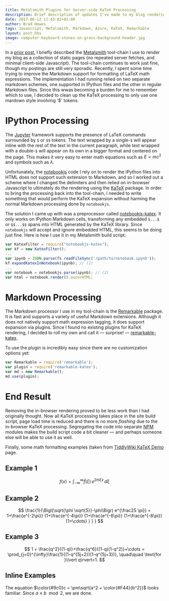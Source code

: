 ```yaml
--- 
title: Metalsmith Plugins for Server-side KaTeX Processing
description: Brief description of updates I've made to my blog rendering toolchain to remove in-browser KaTeX processing
date: 2017-06-12 11:43:02+01:00
author: Brad Howes
tags: Javascript, Metalsmith, Markdown, Azure, KaTeX, Remarkable
layout: post.hbs
image: computer-keyboard-stones-on-grass-background-header.jpg
---
```


In a [prior post](/metalsmith), I briefly described the [Metalsmith](http://metalsmith.io) tool-chain I use
to render my blog as a collection of static pages (no repeated server fetches, and minimal client-side
Javascript). The tool-chain continues to work just fine, though my postings are still very sporadic. Recently, I
spent some time trying to improve the Markdown support for formatting of LaTeX math expressions. The
implementation I had running relied on two separate markdown schemes, one supported in IPython files and the other
in regular Markdown files. Since this wwas becoming a burden for me to remember which to use, I decided to clean
up the KaTeX processing to only use one mardown style involving '$' tokens.

# IPython Processing

The [Jupyter](http://ipython.readthedocs.io/en/stable/index.html) framework supports the presence of LaTeX
commands surrounded by `$` or `$$` tokens. The text wrapped by a single-`$` will appear inline with the rest of
the text in the current paragraph, while text wrapped with a double-`$` will appear on its own in a bigger format
and centered on the page. This makes it very easy to enter math equations such as $E = mc^2$ and symbols
such as $\lambda$.

Unfortunately, the [notebookjs](https://github.com/jsvine/notebookjs) code I rely on to render the IPython files
into HTML does not support such extension to Markdown, and so I worked out a scheme where I changed the
delimiters and then relied on in-browser Javascript to ultimately do the rendering using the
[KaTeX](https://github.com/Khan/KaTeX) package. In order to bring the processing back into the tool-chain, I
needed to write something that would perform the KaTeX expansion without harming the normal Markdown processing
done by `notebookjs`.

The solution I came up with was a preprocessor called
[notebookjs-katex](https://github.com/bradhowes/notebookjs-katex). It only works on IPython Markdown cells,
transforming any embedded `$...$` or `$$...$$` spans into HTML generated by the KaTeX library. Since
`notebookjs` will accept and ignore embedded HTML, this seems to be doing just fine. Here is how I use it in my
Metalsmith build script:

```javascript
var KatexFilter = require("notebookjs-katex");
var kf = new KatexFilter();
...
var ipynb = JSON.parse(fs.readFileSync('/path/to/notebook.ipynb'));
kf.expandKatexInNotebook(ipynb); // (1)
...
var notebook = notebookjs.parse(ipynb); // (2)
var html = notebook.render().outerHTML;
```

# Markdown Processing

The Markdown processor I use in my tool-chain is the [Remarkable](https://github.com/jonschlinkert/remarkable)
package. It is fast and supports a variety of useful Markdown extensions. Although it does not natively support
math expression tagging, it does support expansion via plugins. Since I found no existing plugins for KaTeX
rendering, I decided to roll my own and call it — surprise! —
[remarkable-katex](https://github.com/bradhowes/remarkable-katex).

To use the plugin is incredibly easy since there are no customization options yet:

```javascript
var Remarkable = require('remarkable');
var plugin = require('remarkable-katex');
var md = new Remarkable();
md.use(plugin);
```

# End Result

Removing the in-browser rendering proved to be less work than I had originally thought. Now all KaTeX processing
takes place in the site build script, page load time is reduced and there is no more *flashing* due to the
in-browser KaTeX processing. Segregating the code into separate [NPM](https://www.npmjs.com) modules makes the
build script code a bit cleaner — and perhaps someone else will be able to use it as well.

Finally, some math formatting examples (taken from
[TiddlyWiki KaTeX Demo](http://tiddlywiki.com/plugins/tiddlywiki/katex/) page.

## Example 1

$$
f(x) = \int_{-\infty}^\infty
\hat f(\xi)\,e^{2 \pi i \xi x}
\,d\xi
$$

## Example 2

$$
\frac{1}{\Bigl(\sqrt{\phi \sqrt{5}}-\phi\Bigr) e^{\frac25 \pi}} = 1+\frac{e^{-2\pi}} {1+\frac{e^{-4\pi}} {1+\frac{e^{-6\pi}} {1+\frac{e^{-8\pi}} {1+\cdots} } } }
$$

## Example 3

$$
1 +  \frac{q^2}{(1-q)}+\frac{q^6}{(1-q)(1-q^2)}+\cdots = \prod_{j=0}^{\infty}\frac{1}{(1-q^{5j+2})(1-q^{5j+3})}, \quad\quad \text{for }\lvert q\rvert<1.
$$

## Inline Examples

The equation $\color{#9c0}c = \pm\sqrt{a^2 + \color{#F44}{b^2}}$ looks familiar. Since $a\equiv b \mod{2}$, we are done.
